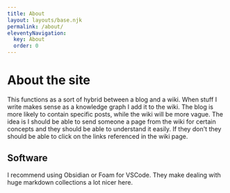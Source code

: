 ```yaml
---
title: About
layout: layouts/base.njk
permalink: /about/
eleventyNavigation:
  key: About
  order: 0
---
```


# About the site
This functions as a sort of hybrid between a blog and a wiki. When stuff I write makes sense as a knowledge graph I add it to the wiki. The blog is more likely to contain specific posts, while the wiki will be more vague. The idea is I should be able to send someone a page from the wiki for certain concepts and they should be able to understand it easily. If they don't they should be able to click on the links referenced in the wiki page.
## Software
I recommend using Obsidian or Foam for VSCode. They make dealing with huge markdown collections a lot nicer here. 